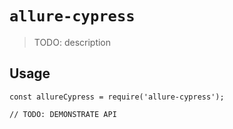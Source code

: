 # `allure-cypress`

> TODO: description

## Usage

```
const allureCypress = require('allure-cypress');

// TODO: DEMONSTRATE API
```
